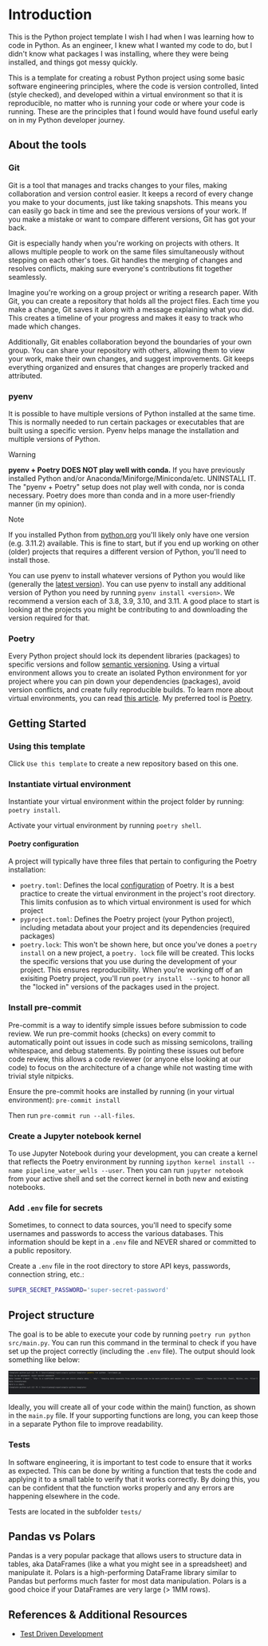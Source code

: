 # Introduction

This is the Python project template I wish I had when I was learning how to code in Python. 
As an engineer, I knew what I wanted my code to do, but I didn't know what packages I was installing,
where they were being installed, and things got messy quickly.

This is a template for creating a robust Python project using some basic software engineering principles, where 
the code is version controlled, linted (style checked), and developed within a virtual environment so that it is 
reproducible, no matter who is running your code or where your code is running. These are the principles that I found 
would have found useful early on in my Python developer journey.

## About the tools

### Git

Git is a tool that manages and tracks changes to your files, making collaboration and version control easier. It keeps a
record of every change you make to your documents, just like taking snapshots. This means you can easily go back in time
and see the previous versions of your work. If you make a mistake or want to compare different versions, Git has got
your back.

Git is especially handy when you're working on projects with others. It allows multiple people to work on the same
files simultaneously without stepping on each other's toes. Git handles the merging of changes and resolves conflicts,
making sure everyone's contributions fit together seamlessly.

Imagine you're working on a group project or writing a research paper. With Git, you can create a repository that holds
all the project files. Each time you make a change, Git saves it along with a message explaining what you did. This
creates a timeline of your progress and makes it easy to track who made which changes.

Additionally, Git enables collaboration beyond the boundaries of your own group. You can share your repository with
others, allowing them to view your work, make their own changes, and suggest improvements. Git keeps everything
organized and ensures that changes are properly tracked and attributed.

### pyenv

It is possible to have multiple versions of Python installed at the same time. This is normally needed to run certain
packages or executables that are built using a specific version. Pyenv helps manage the installation and multiple
versions of Python.

> [!WARNING]
> **pyenv + Poetry DOES NOT play well with conda.**
> If you have previously installed Python and/or Anaconda/Miniforge/Miniconda/etc. UNINSTALL IT. The "pyenv + Poetry"
> setup does not play well with conda, nor is conda necessary. Poetry does more than conda and in a more user-friendly 
> manner (in my opinion).

> [!NOTE]
> If you installed Python from [python.org](https://www.python.org/downloads/) you'll likely only have one version
> (e.g. 3.11.2) available. This is fine to start, but if you end up working on other (older) projects that requires a 
> different version of Python, you'll need to install those.

You can use pyenv to install whatever versions of Python you would like (generally the 
[latest version](https://www.python.org/downloads/)).
You can use pyenv to install any additional version of Python you need by running `pyenv install <version>`. We
recommend a version each of 3.8, 3.9, 3.10, and 3.11. A good place to start is looking at the projects you might be
contributing to and downloading the version required for that.

### Poetry

Every Python project should lock its dependent libraries (packages) to specific versions and follow [semantic
versioning](https://semver.org/). Using a virtual environment allows you to create an isolated Python environment for
yor project where you can pin down your dependencies (packages), avoid version conflicts, and create fully
reproducible builds. To learn more about virtual environments, you can read
[this article](https://realpython.com/python-virtual-environments-a-primer/). 
My preferred tool is [Poetry](https://python-poetry.org/docs/).

## Getting Started

### Using this template

Click `Use this template` to create a new repository based on this one.

### Instantiate virtual environment
Instantiate your virtual environment within the project folder by running:
`poetry install`.

Activate your virtual environment by running `poetry shell`.

#### Poetry configuration

A project will typically have three files that pertain to configuring the Poetry installation:

* `poetry.toml`: Defines the local [configuration](https://python-poetry.org/docs/configuration/) of Poetry. It is a 
  best practice to create the virtual environment in the project's root directory. This limits confusion as to which 
  virtual environment is used for which project
* `pyproject.toml`: Defines the Poetry project (your Python project), including metadata about your project and its 
  dependencies (required packages)
* `poetry.lock`: This won't be shown here, but once you've dones a `poetry install` on a new project, a `poetry.
  lock` file will be created. This locks the specific versions that you use during the development of your project. 
  This ensures reproducibility. When you're working off of an exisiting Poetry project, you'll run `poetry install 
  --sync` to honor all the "locked in" versions of the packages used in the project.

### Install pre-commit

Pre-commit is a way to identify simple issues before submission to code review. 
We run pre-commit hooks (checks) on every commit to automatically point out issues in code such as missing semicolons, 
trailing whitespace, and debug statements. By pointing these issues out before code review, this allows a code 
reviewer (or anyone else looking at our code) to focus on the architecture of a change while not wasting time with 
trivial style nitpicks.

Ensure the pre-commit hooks are installed by running (in your virtual environment): `pre-commit install`

Then run `pre-commit run --all-files`.

### Create a Jupyter notebook kernel

To use Jupyter Notebook during your development, you can create a kernel that reflects the Poetry
environment by running `ipython kernel install --name pipeline_water_wells --user`. Then you can run `jupyter notebook`
from your active shell and set the correct kernel in both new and existing notebooks.

### Add `.env` file for secrets

Sometimes, to connect to data sources, you'll need to specify some usernames and passwords to access the various
databases. This information should be kept in a `.env` file and NEVER shared or committed to a public repository.

Create a `.env` file in the root directory to store API keys, passwords, connection string, etc.:

```bash
SUPER_SECRET_PASSWORD='super-secret-password'
```

## Project structure

The goal is to be able to execute your code by running `poetry run python src/main.py`. You can run this
command in the terminal to check if you have set up the project correctly (including the `.env` file). The output
should look something like below:

![Output of main.py](img/run-main.png)

Ideally, you will create all of your code within the main() function, as shown in the `main.py` file. If your
supporting functions are long, you can keep those in a separate Python file to improve readability.

### Tests

In software engineering, it is important to test code to ensure that it works as expected. This can be done by
writing a function that tests the code and applying it to a small table to verify that it works correctly. By doing
this, you can be confident that the function works properly and any errors are happening elsewhere in the code.

Tests are located in the subfolder `tests/`

## Pandas vs Polars

Pandas is a very popular package that allows users to structure data in tables, aka DataFrames (like a what you might
see in a spreadsheet) and manipulate it. Polars is a high-performing DataFrame library similar to Pandas but
performs much faster for most data manipulation. Polars is a good choice if your DataFrames are very large (> 1MM rows).

## References & Additional Resources

- [Test Driven Development](https://medium.com/@patrick.tolosa/tdd-for-dummies-step-by-step-6fa828af21d0)